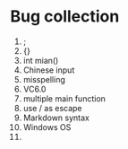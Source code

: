 # Bug collection

1. ;
2. {}
3. int mian()
4. Chinese input
5. misspelling
6. VC6.0
7. multiple main function
8. use / as escape
9. Markdown syntax
10. Windows OS
11. 

